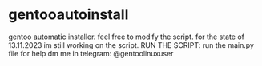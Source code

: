 # gentooautoinstall
gentoo automatic installer. feel free to modify the script. for the state of 13.11.2023 im still working on the script.
RUN THE SCRIPT:
run the main.py file
for help dm me in telegram: @gentoolinuxuser
